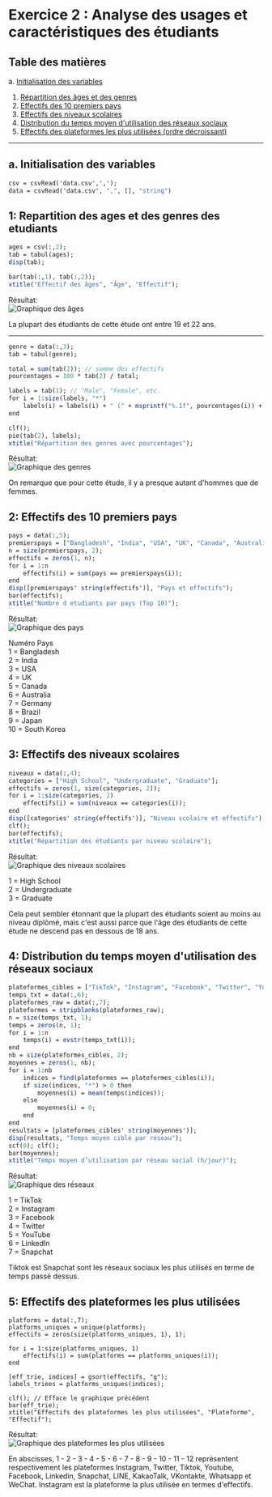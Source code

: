 # Exercice 2 : Analyse des usages et caractéristiques des étudiants

## Table des matières
a. [Initialisation des variables](#a-initialisation-des-variables)  
1. [Répartition des âges et des genres](#1-repartition-des-ages-et-des-genres-des-etudiants)  
2. [Effectifs des 10 premiers pays](#2-effectifs-des-10-premiers-pays)  
3. [Effectifs des niveaux scolaires](#3-effectifs-des-niveaux-scolaires)  
4. [Distribution du temps moyen d'utilisation des réseaux sociaux](#4-distribution-du-temps-moyen-dutilisation-des-réseaux-sociaux)  
5. [Effectifs des plateformes les plus utilisées (ordre décroissant)](#5-effectifs-des-plateformes-les-plus-utilisées)  

---


## a. Initialisation des variables

```scilab
csv = csvRead('data.csv',',');
data = csvRead('data.csv', ",", [], "string") 
```


## 1: Repartition des ages et des genres des etudiants

```scilab
ages = csv(:,2);
tab = tabul(ages);
disp(tab);

bar(tab(:,1), tab(:,2));
xtitle("Effectif des âges", "Âge", "Effectif");
```
Résultat:<br>
![Graphique des âges](img/graph_age.png)

La plupart des étudiants de cette étude ont entre 19 et 22 ans.

---

```scilab
genre = data(:,3);
tab = tabul(genre);

total = sum(tab(2)); // somme des effectifs
pourcentages = 100 * tab(2) / total;

labels = tab(1); // "Male", "Female", etc.
for i = 1:size(labels, "*")
    labels(i) = labels(i) + " (" + msprintf("%.1f", pourcentages(i)) + "%)";
end

clf();
pie(tab(2), labels);
xtitle("Répartition des genres avec pourcentages");
```
Résultat:<br>
![Graphique des genres](img/EXO2-q1-genres.png)

On remarque que pour cette étude, il y a presque autant d'hommes que de femmes.

## 2: Effectifs des 10 premiers pays
```scilab
pays = data(:,5);
premierspays = ["Bangladesh", "India", "USA", "UK", "Canada", "Australia", "Germany", "Brazil", "Japan", "South Korea"];
n = size(premierspays, 2);
effectifs = zeros(1, n);
for i = 1:n
    effectifs(i) = sum(pays == premierspays(i));
end
disp([premierspays' string(effectifs')], "Pays et effectifs");
bar(effectifs);
xtitle("Nombre d etudiants par pays (Top 10)");
```

Résultat:<br>
![Graphique des pays](img/et_pays.png)

Numéro   	Pays<br>
1 = Bangladesh<br>
2 = India<br>
3 =	USA  <br>
4 =  UK<br>
5 = Canada<br>
6 =	Australia<br>
7 =	Germany<br>
8 =	Brazil<br>
9 =	Japan<br>
10 = South Korea<br>


## 3: Effectifs des niveaux scolaires
```scilab
niveaux = data(:,4);
categories = ["High School", "Undergraduate", "Graduate"];
effectifs = zeros(1, size(categories, 2));
for i = 1:size(categories, 2)
    effectifs(i) = sum(niveaux == categories(i));
end
disp([categories' string(effectifs')], "Niveau scolaire et effectifs");
clf();
bar(effectifs);
xtitle("Répartition des étudiants par niveau scolaire");
```
Résultat:<br>
![Graphique des niveaux scolaires](img/temps-ut.png)


1 =	High School<br>
2 =	Undergraduate<br>
3 =	Graduate<br>


Cela peut sembler étonnant que la plupart des étudiants soient au moins au niveau diplômé, mais c'est aussi parce que l'âge des étudiants de cette étude ne descend pas en dessous de 18 ans.


## 4: Distribution du temps moyen d'utilisation des réseaux sociaux
```scilab
plateformes_cibles = ["TikTok", "Instagram", "Facebook", "Twitter", "YouTube", "LinkedIn", "Snapchat"];
temps_txt = data(:,6);
plateformes_raw = data(:,7); 
plateformes = stripblanks(plateformes_raw);
n = size(temps_txt, 1);
temps = zeros(n, 1);
for i = 1:n
    temps(i) = evstr(temps_txt(i));
end
nb = size(plateformes_cibles, 2);
moyennes = zeros(1, nb);
for i = 1:nb
    indices = find(plateformes == plateformes_cibles(i));
    if size(indices, "*") > 0 then
        moyennes(i) = mean(temps(indices));
    else
        moyennes(i) = 0; 
    end
end
resultats = [plateformes_cibles' string(moyennes')];
disp(resultats, "Temps moyen ciblé par réseau");
scf(0); clf();
bar(moyennes);
xtitle("Temps moyen d’utilisation par réseau social (h/jour)");
```
Résultat:<br>
![Graphique des réseaux](img/reseaux.png)

1 = TikTok<br>
2 = Instagram<br>
3 = Facebook<br>
4 = Twitter<br>
5 = YouTube<br>
6 = LinkedIn<br>
7 = Snapchat<br>


Tiktok est Snapchat sont les réseaux sociaux les plus utilisés en terme de temps passé dessus.

## 5: Effectifs des plateformes les plus utilisées

```
platforms = data(:,7);
platforms_uniques = unique(platforms);
effectifs = zeros(size(platforms_uniques, 1), 1);

for i = 1:size(platforms_uniques, 1)
    effectifs(i) = sum(platforms == platforms_uniques(i));
end

[eff_trie, indices] = gsort(effectifs, "g");
labels_triees = platforms_uniques(indices);

clf(); // Efface le graphique précédent
bar(eff_trie);
xtitle("Effectifs des plateformes les plus utilisées", "Plateforme", "Effectif");
```

Résultat:<br> 
![Graphique des plateformes les plus utilisées](img/EXO2-q5.png)

En abscisses, 1 - 2 - 3 - 4 - 5 - 6 - 7 - 8 - 9 - 10 - 11 - 12 représentent respectivement les plateformes Instagram, Twitter, Tiktok, Youtube, Facebook, Linkedin, Snapchat, LINE, KakaoTalk, VKontakte, Whatsapp et WeChat. Instagram est la plateforme la plus utilisée en termes d'effectifs.